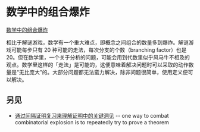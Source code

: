 # 数学中的组合爆炸

[数学中的组合爆炸](https://wiki.issarice.com/wiki/Combinatorial_explosion_in_math)

相比于解谜游戏，数学有一个重大难点，即概念之间组合的数量多到爆炸。解谜游戏可能每步只有 20 种可能的走法，每次分支的个数（branching factor）也是 20。但在数学里，一个关于分析的问题，可能会用到代数里似乎风马牛不相及的观点。数学里这样的「走法」是可能的，这便意味着解决问题时可以采取的动作数量是“无比庞大”的。大部分问题都无法蛮力解决，除非问题很简单，使用定义便可以解决。

## 另见

* [通过间隔证明复习来理解证明中的关键洞见](https://wiki.issarice.com/wiki/Spaced_proof_review_as_a_way_to_understand_key_insights_in_a_proof) -- one way to combat combinatorial explosion is to repeatedly try to prove a theorem
